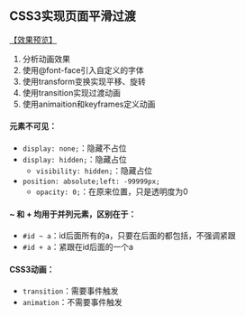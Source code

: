 ## CSS3实现页面平滑过渡
[【效果预览】](https://baoyuzhang.github.io/demo/css3/Transition/Transition.html)
1. 分析动画效果
2. 使用@font-face引入自定义的字体
3. 使用transform变换实现平移、旋转
4. 使用transition实现过渡动画
5. 使用animaition和keyframes定义动画


#### 元素不可见：
  - `display: none;`：隐藏不占位
  - `display: hidden;`：隐藏占位
	- `visibility: hidden;`：隐藏占位
  - `position: absolute;left: -99999px;`
	- `opacity: 0;`：在原来位置，只是透明度为0

#### ~ 和 + 均用于并列元素，区别在于：

- `#id ~ a`：id后面所有的a，只要在后面的都包括，不强调紧跟<br>
- `#id + a`：紧跟在id后面的一个a

#### CSS3动画：
- `transition`：需要事件触发
- `animation`：不需要事件触发
